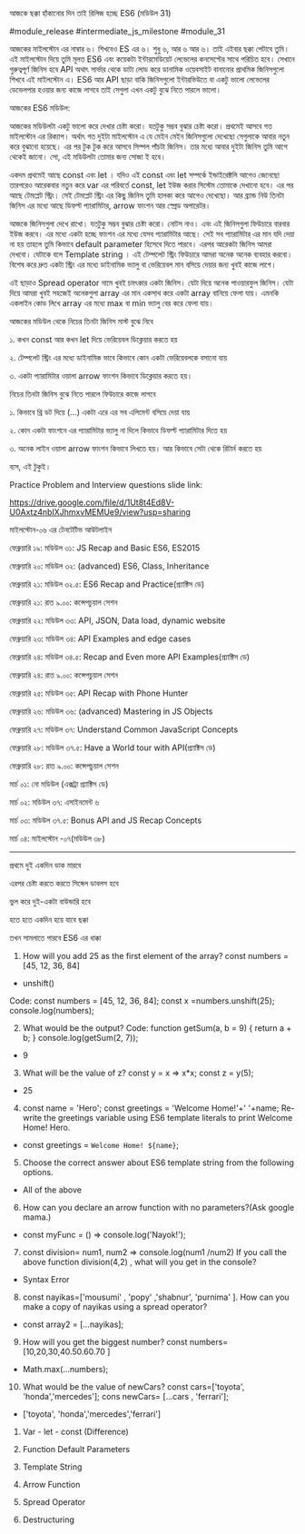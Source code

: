 আজকে ছক্কা হাঁকানোর দিন তাই রিলিজ হচ্ছে ES6 (মডিউল 31)

#module_release #intermediate_js_milestone #module_31

আজকের মাইলস্টোন এর নাম্বার ৬। শিখবেও ES এর ৬। শুধু ৬, আর ৬ আর ৬। তাই এইবার ছক্কা পেটাবে তুমি। এই মাইলস্টোন দিয়ে তুমি মূলত ES6 এবং কয়েকটা ইন্টারমেডিয়েট লেভেলের কনসেপ্টের সাথে পরিচিত হবে। সেখানে গুরুত্বপূর্ণ জিনিস হবে API অথাৎ সার্ভার থেকে ডাটা লোড করে ডানামিক ওয়েবসাইট বানানোর প্রাথমিক জিনিসগুলো শিখবে এই মাইলস্টোন এ। ES6 আর API ছাড়া বাকি জিনিসগুলো ইন্টারভিউতে বা একটু ভালো লেভেলের ডেভেলপার হওয়ার জন্য কাজে লাগবে তাই সেগুলা এখন একটু বুঝে নিতে পারলে ভালো।  

আজকের ES6 মডিউল:

আজকের মডিউলটা একটু ভালো করে দেখার চেষ্টা করো। যতটুকু সম্ভব বুঝার চেষ্টা করো। প্রথমেই আসবে গত মাইলস্টোন এর রিক্যাপ। অর্থাৎ গত দুইটা মাইলস্টোন এ যে মেইন মেইন জিনিসগুলো দেখেছো সেগুলাকে আবার নতুন করে বুঝানো হয়েছে। এর পর টুক টুক করে আসবে সিম্পল পাঁচটা জিনিস। তার মধ্যে আবার দুইটা জিনিস তুমি আগে থেকেই জানো। সো, এই মডিউলটা তোমার জন্য সোজা ই হবে। 

একদম প্ৰথমেই আছে const এবং let । যদিও এই const এবং let সম্পর্কে ইন্ডাইরেক্টলি আগেও জেনেছো তারপরেও আরেকবার নতুন করে var এর পরিবর্তে const, let ইউজ করার সিস্টেম তোমাকে দেখানো হবে। এর পর আছে টেমপ্লেট স্ট্রিং। সেই টেমপ্লেট স্ট্রিং এর কিছু জিনিস তুমি হালকা করে আগেও দেখেছো। আর ব্র্যান্ড নিউ তিনটা জিনিস এর মধ্যে আছে ডিফল্ট প্যারামিটার, arrow ফাংশন আর স্প্রেড অপারেটর। 

আজকে জিনিসগুলা দেখে রাখো। যতটুকু সম্ভব বুঝার চেষ্টা করো। নোটস নাও। এবং এই জিনিসগুলা ফিউচারে বারবার ইউজ করবে। এর মধ্যে একটা হচ্ছে ফাংশন এর মধ্যে যেসব প্যারামিটার আছে। সেই সব প্যারামিটার এর মান যদি দেয়া না হয় তাহলে তুমি কিভাবে default parameter হিসেবে দিতে পারবে। এরপর আরেকটা জিনিস আমরা দেখবো। যেটাকে বলে Template string । এই টেম্পলেট স্ট্রিং ফিউচারে আমরা অনেক অনেক ব্যবহার করবো। বিশেষ করে দ্রুত একটা স্ট্রিং এর মধ্যে ডাইনামিক ভ্যালু বা ভেরিয়েবল মান বসিয়ে দেয়ার জন্য খুবই কাজে লাগে। 

এই ছাড়াও Spread operator নামে খুবই চমৎকার একটা জিনিস। যেটা দিয়ে অনেক পাওয়ারফুল জিনিস। যেটা দিয়ে আমরা খুবই সহজেই অনেকগুলা array এর মান একসাথ করে একটা array বানিয়ে ফেলা যায়। এমনকি একলাইন কোড লিখে array এর মধ্যে max বা min ভ্যালু বের করে ফেলা যায়।  

আজকের মডিউল থেকে নিচের তিনটা জিনিস মাস্ট বুঝে নিবে 

১. কখন const আর কখন let দিয়ে ভেরিয়েবল ডিক্লেয়ার করতে হয় 

২. টেম্পলেট স্ট্রিং এর মধ্যে ডাইনামিক ভাবে কিভাবে কোন একটা ভেরিয়েবলকে বসানো যায় 

৩. একটা প্যারামিটার ওয়ালা arrow ফাংশন কিভাবে ডিক্লেয়ার করতে হয়। 

নিচের তিনটা জিনিস বুঝে নিতে পারলে ফিউচারে কাজে লাগবে 

১. কিভাবে থ্রি ডট দিয়ে (...) একটা এরে এর সব এলিমেন্ট বসিয়ে দেয়া যায় 

২. কোন একটা ফাংশনে এর প্যারামিটার ভ্যালু না দিলে কিভাবে ডিফল্ট প্যারামিটার দিতে হয় 

৩. অনেক লাইন ওয়ালা arrow ফাংশন কিভাবে লিখতে হয়। আর কিভাবে সেটা থেকে রিটার্ন করতে হয় 

ব্যস, এই টুকুই। 


Practice Problem and Interview questions slide link:

https://drive.google.com/file/d/1Ut8t4Ed8V-U0Axtz4nbIXJhmxvMEMUe9/view?usp=sharing



মাইলস্টোন-০৬ এর টেনটেটিভ আউটলাইন

ফেব্রুয়ারি ১৯: মডিউল ৩১: JS Recap and Basic ES6, ES2015

ফেব্রুয়ারি ২০: মডিউল ৩২: (advanced) ES6, Class, Inheritance

ফেব্রুয়ারি ২১: মডিউল ৩২.৫: ES6 Recap and Practice(প্র্যাক্টিস ডে)

ফেব্রুয়ারি ২১: রাত ৯.০০: কন্সেপচুয়াল সেশন



ফেব্রুয়ারি ২২: মডিউল ৩৩: API, JSON, Data load, dynamic website

ফেব্রুয়ারি ২৩: মডিউল ৩৪: API Examples and edge cases

ফেব্রুয়ারি ২৪: মডিউল ৩৪.৫: Recap and Even more API Examples(প্র্যাক্টিস ডে)

ফেব্রুয়ারি ২৪: রাত ৯.০০: কন্সেপচুয়াল সেশন



ফেব্রুয়ারি ২৫: মডিউল ৩৫: API Recap with Phone Hunter

ফেব্রুয়ারি ২৬: মডিউল ৩৬: (advanced) Mastering in JS Objects

ফেব্রুয়ারি ২৭: মডিউল ৩৭: Understand Common JavaScript Concepts

ফেব্রুয়ারি ২৮: মডিউল ৩৭.৫: Have a World tour with API(প্র্যাক্টিস ডে)

ফেব্রুয়ারি ২৮: রাত ৯.০০: কন্সেপচুয়াল সেশন



মার্চ ০১: নো মডিউল (এক্সট্রা প্র্যাক্টিস ডে)

মার্চ ০২: মডিউল ৩৭: এসাইনমেন্ট ৬

মার্চ ০৩: মডিউল ৩৭.৫: Bonus API and JS Recap Concepts

মার্চ ০৪: মাইলস্টোন -০৭(মডিউল ৩৮) 


---

প্রথমে দুই একদিন ডাক মারবে 

এরপর চেষ্টা করতে করতে সিঙ্গেল ডাবলস হবে 

ভুল করে দুই-একটা বাউন্ডারি হবে 

হতে হতে একদিন হয়ে যাবে ছক্কা 

তখন সামলাতে পারবে ES6 এর ধাক্কা





1. How will you add 25 as the first element of the array? const numbers = [45, 12, 36, 84]
 - unshift()

Code:
const numbers = [45, 12, 36, 84];
const x =numbers.unshift(25);
console.log(numbers);

2. What would be the output? 
Code: function getSum(a, b = 9) {
  return a + b;
}
console.log(getSum(2, 7));
- 9

3. What will be the value of z? const y = x => x*x; const z = y(5);
- 25

4. const name = 'Hero'; const greetings = 'Welcome Home!'+' '+name;
Re-write the greetings variable using ES6 template literals to print Welcome Home! Hero.
- const greetings = `Welcome Home! ${name}`;

5. Choose the correct answer about ES6 template string from the following options.
- All of the above

6. How can you declare an arrow function with no parameters?(Ask google mama.)
- const myFunc = () => console.log('Nayok!');

7. const division= num1, num2 => console.log(num1 /num2)
If you call the above function division(4,2) , what will you get in the console?
- Syntax Error

8. const nayikas=['mousumi' , 'popy' ,'shabnur', 'purnima' ]. 
How can you make a copy of nayikas using a spread operator?
- const array2 = [...nayikas];

9. How will you get the biggest number?
const numbers=[10,20,30,40.50.60.70 ]
- Math.max(...numbers);

10. What would be the value of newCars?
const cars=['toyota', 'honda','mercedes']; 
cons newCars= [...cars , 'ferrari']; 

- ['toyota', 'honda','mercedes','ferrari']

<!-- What we have learned -->

1. Var - let - const (Difference)

2. Function Default Parameters

3. Template String

4. Arrow Function 

5. Spread Operator

6. Destructuring
